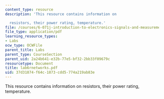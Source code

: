 ```yaml
---
content_type: resource
description: 'This resource contains information on

  resistors, their power rating, temperature.'
file: /courses/6-071j-introduction-to-electronics-signals-and-measurement-spring-2006/37d31874f64c1873cdd5774a219ab83e_lab6rnetworks.pdf
file_type: application/pdf
learning_resource_types:
- Labs
ocw_type: OCWFile
parent_title: Labs
parent_type: CourseSection
parent_uid: 2a24b641-e32b-77e5-bf32-2bb33f09679c
resourcetype: Document
title: lab6rnetworks.pdf
uid: 37d31874-f64c-1873-cdd5-774a219ab83e
---
```

This resource contains information on
resistors, their power rating, temperature.